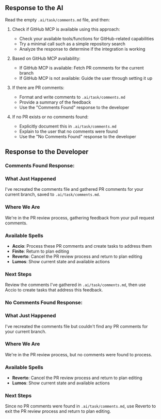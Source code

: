 ## Response to the AI

Read the empty `.ai/task/comments.md` file, and then:

1. Check if GitHub MCP is available using this approach:
   - Check your available tools/functions for GitHub-related capabilities
   - Try a minimal call such as a simple repository search
   - Analyze the response to determine if the integration is working

2. Based on GitHub MCP availability:
   - If GitHub MCP is available: Fetch PR comments for the current branch
   - If GitHub MCP is not available: Guide the user through setting it up

3. If there are PR comments:
   - Format and write comments to `.ai/task/comments.md`
   - Provide a summary of the feedback
   - Use the "Comments Found" response to the developer

4. If no PR exists or no comments found:
   - Explicitly document this in `.ai/task/comments.md`
   - Explain to the user that no comments were found
   - Use the "No Comments Found" response to the developer

## Response to the Developer

### Comments Found Response:

### What Just Happened
I've recreated the comments file and gathered PR comments for your current branch, saved to `.ai/task/comments.md`.

### Where We Are
We're in the PR review process, gathering feedback from your pull request comments.

### Available Spells
- **Accio**: Process these PR comments and create tasks to address them
- **Finite**: Return to plan editing
- **Reverto**: Cancel the PR review process and return to plan editing
- **Lumos**: Show current state and available actions

### Next Steps
Review the comments I've gathered in `.ai/task/comments.md`, then use Accio to create tasks that address this feedback.

### No Comments Found Response:

### What Just Happened
I've recreated the comments file but couldn't find any PR comments for your current branch.

### Where We Are
We're in the PR review process, but no comments were found to process.

### Available Spells
- **Reverto**: Cancel the PR review process and return to plan editing
- **Lumos**: Show current state and available actions

### Next Steps
Since no PR comments were found in `.ai/task/comments.md`, use Reverto to exit the PR review process and return to plan editing.